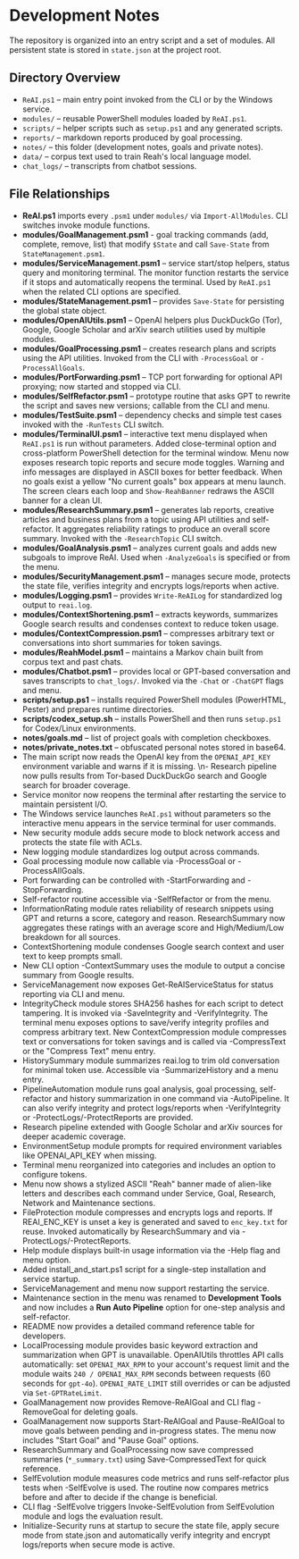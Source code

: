# Development Notes

The repository is organized into an entry script and a set of modules.
All persistent state is stored in `state.json` at the project root.

## Directory Overview
- `ReAI.ps1` – main entry point invoked from the CLI or by the Windows service.
- `modules/` – reusable PowerShell modules loaded by `ReAI.ps1`.
- `scripts/` – helper scripts such as `setup.ps1` and any generated scripts.
- `reports/` – markdown reports produced by goal processing.
- `notes/` – this folder (development notes, goals and private notes).
- `data/` – corpus text used to train Reah's local language model.
- `chat_logs/` – transcripts from chatbot sessions.

## File Relationships
- **ReAI.ps1** imports every `.psm1` under `modules/` via `Import-AllModules`. CLI switches invoke module functions.
- **modules/GoalManagement.psm1** - goal tracking commands (add, complete, remove, list) that modify `$State` and call `Save-State` from `StateManagement.psm1`.
 - **modules/ServiceManagement.psm1** – service start/stop helpers, status query and monitoring terminal. The monitor function restarts the service if it stops and automatically reopens the terminal. Used by `ReAI.ps1` when the related CLI options are specified.
- **modules/StateManagement.psm1** – provides `Save-State` for persisting the global state object.
 - **modules/OpenAIUtils.psm1** – OpenAI helpers plus DuckDuckGo (Tor), Google, Google Scholar and arXiv search utilities used by multiple modules.
- **modules/GoalProcessing.psm1** – creates research plans and scripts using the API utilities. Invoked from the CLI with `-ProcessGoal` or `-ProcessAllGoals`.
 - **modules/PortForwarding.psm1** – TCP port forwarding for optional API proxying; now started and stopped via CLI.
 - **modules/SelfRefactor.psm1** – prototype routine that asks GPT to rewrite the script and saves new versions; callable from the CLI and menu.
- **modules/TestSuite.psm1** – dependency checks and simple test cases invoked with the `-RunTests` CLI switch.
- **modules/TerminalUI.psm1** – interactive text menu displayed when `ReAI.ps1` is run without parameters.
   Added close-terminal option and cross-platform PowerShell detection for the terminal window.
   Menu now exposes research topic reports and secure mode toggles.
   Warning and info messages are displayed in ASCII boxes for better feedback.
   When no goals exist a yellow "No current goals" box appears at menu launch.
   The screen clears each loop and `Show-ReahBanner` redraws the ASCII banner for a clean UI.
- **modules/ResearchSummary.psm1** – generates lab reports, creative articles and business plans from a topic using API utilities and self-refactor. It aggregates reliability ratings to produce an overall score summary. Invoked with the `-ResearchTopic` CLI switch.
- **modules/GoalAnalysis.psm1** – analyzes current goals and adds new subgoals to improve ReAI. Used when `-AnalyzeGoals` is specified or from the menu.
- **modules/SecurityManagement.psm1** – manages secure mode, protects the state file, verifies integrity and encrypts logs/reports when active.
- **modules/Logging.psm1** – provides `Write-ReAILog` for standardized log output to `reai.log`.
- **modules/ContextShortening.psm1** – extracts keywords, summarizes Google search results and condenses context to reduce token usage.
- **modules/ContextCompression.psm1** – compresses arbitrary text or conversations into short summaries for token savings.
- **modules/ReahModel.psm1** – maintains a Markov chain built from corpus text and past chats.
- **modules/Chatbot.psm1** – provides local or GPT-based conversation and saves transcripts to `chat_logs/`. Invoked via the `-Chat` or `-ChatGPT` flags and menu.
- **scripts/setup.ps1** – installs required PowerShell modules (PowerHTML, Pester) and prepares runtime directories.
- **scripts/codex_setup.sh** – installs PowerShell and then runs `setup.ps1` for Codex/Linux environments.
- **notes/goals.md** – list of project goals with completion checkboxes.
- **notes/private_notes.txt** – obfuscated personal notes stored in base64.
- The main script now reads the OpenAI key from the `OPENAI_API_KEY` environment variable and warns if it is missing.
\n- Research pipeline now pulls results from Tor-based DuckDuckGo search and Google search for broader coverage.
- Service monitor now reopens the terminal after restarting the service to maintain persistent I/O.
- The Windows service launches `ReAI.ps1` without parameters so the interactive menu appears in the service terminal for user commands.
- New security module adds secure mode to block network access and protects the state file with ACLs.
- New logging module standardizes log output across commands.
- Goal processing module now callable via -ProcessGoal or -ProcessAllGoals.
- Port forwarding can be controlled with -StartForwarding and -StopForwarding.
- Self-refactor routine accessible via -SelfRefactor or from the menu.
- InformationRating module rates reliability of research snippets using GPT and returns a score, category and reason.
  ResearchSummary now aggregates these ratings with an average score and High/Medium/Low breakdown for all sources.
- ContextShortening module condenses Google search context and user text to keep prompts small.
- New CLI option -ContextSummary uses the module to output a concise summary from Google results.
- ServiceManagement now exposes Get-ReAIServiceStatus for status reporting via CLI and menu.
- IntegrityCheck module stores SHA256 hashes for each script to detect tampering. It is invoked via -SaveIntegrity and -VerifyIntegrity.
  The terminal menu exposes options to save/verify integrity profiles and compress arbitrary text.
  New ContextCompression module compresses text or conversations for token savings and is called via -CompressText or the "Compress Text" menu entry.
- HistorySummary module summarizes reai.log to trim old conversation for minimal token use. Accessible via -SummarizeHistory and a menu entry.
- PipelineAutomation module runs goal analysis, goal processing, self-refactor and history summarization in one command via -AutoPipeline. It can also verify integrity and protect logs/reports when -VerifyIntegrity or -ProtectLogs/-ProtectReports are provided.
- Research pipeline extended with Google Scholar and arXiv sources for deeper academic coverage.
- EnvironmentSetup module prompts for required environment variables like OPENAI_API_KEY when missing.
- Terminal menu reorganized into categories and includes an option to configure tokens.
- Menu now shows a stylized ASCII "Reah" banner made of alien-like letters and describes each command under Service, Goal, Research, Network and Maintenance sections.
 - FileProtection module compresses and encrypts logs and reports. If REAI_ENC_KEY is unset a key is generated and saved to `enc_key.txt` for reuse. Invoked automatically by ResearchSummary and via -ProtectLogs/-ProtectReports.
- Help module displays built-in usage information via the -Help flag and menu option.
- Added install_and_start.ps1 script for a single-step installation and service startup.
- ServiceManagement and menu now support restarting the service.
- Maintenance section in the menu was renamed to **Development Tools** and now includes a **Run Auto Pipeline** option for one-step analysis and self-refactor.
- README now provides a detailed command reference table for developers.
- LocalProcessing module provides basic keyword extraction and summarization when GPT is unavailable. OpenAIUtils throttles API calls automatically: set `OPENAI_MAX_RPM` to your account's request limit and the module waits `240 / OPENAI_MAX_RPM` seconds between requests (60 seconds for `gpt-4o`). `OPENAI_RATE_LIMIT` still overrides or can be adjusted via `Set-GPTRateLimit`.
- GoalManagement now provides Remove-ReAIGoal and CLI flag -RemoveGoal for deleting goals.
- GoalManagement now supports Start-ReAIGoal and Pause-ReAIGoal to move goals between pending and in-progress states. The menu now includes "Start Goal" and "Pause Goal" options.
- ResearchSummary and GoalProcessing now save compressed summaries (`*_summary.txt`) using Save-CompressedText for quick reference.
- SelfEvolution module measures code metrics and runs self-refactor plus tests when -SelfEvolve is used. The routine now compares metrics before and after to decide if the change is beneficial.
- CLI flag -SelfEvolve triggers Invoke-SelfEvolution from SelfEvolution module and logs the evaluation result.
- Initialize-Security runs at startup to secure the state file, apply secure mode from state.json and automatically verify integrity and encrypt logs/reports when secure mode is active.

